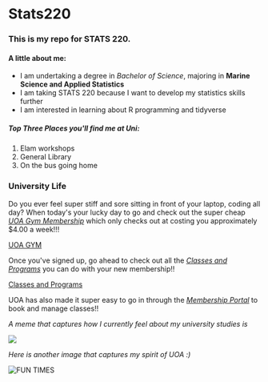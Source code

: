 # Stats220 

### This is my repo for STATS 220. 

#### **A little about me:**

- I am undertaking a degree in *Bachelor of Science*, majoring in **Marine Science and Applied Statistics**
- I am taking STATS 220 because I want to develop my statistics skills further
- I am interested in learning about R programming and tidyverse

##### **Top Three Places you'll find me at Uni:** 

1. Elam workshops
2. General Library
3. On the bus going home

### University Life  

Do you ever feel super stiff and sore sitting in front of your laptop, coding all day? When today's your lucky day to go and check out the super cheap [*UOA Gym Membership*](https://www.auckland.ac.nz/en/on-campus/facilities-and-services/sport-and-recreation/fitness/recreation-centre-memberships.html) which only checks out at costing you approximately $4.00 a week!!! 

[UOA GYM](https://www.auckland.ac.nz/en/on-campus/facilities-and-services/sport-and-recreation/fitness/recreation-centre-memberships.html) 

Once you've signed up, go ahead to check out all the [*Classes and Programs*](https://www.auckland.ac.nz/en/on-campus/facilities-and-services/sport-and-recreation/fitness/programmes-classes.html) you can do with your new membership!! 

[Classes and Programs](https://www.auckland.ac.nz/en/on-campus/facilities-and-services/sport-and-recreation/fitness/programmes-classes.html) 

UOA has also made it super easy to go in through the [*Membership Portal*](https://sportandrec.auckland.ac.nz/) to book and manage classes!!


_A meme that captures how I currently feel about my university studies is_ 

![](https://i.pinimg.com/originals/00/76/a6/0076a658f86973f34514efff46a40726.gif) 

_Here is another image that captures my spirit of UOA :)_ 

![FUN TIMES](https://media.tenor.com/fluAkiutEZYAAAAM/mike-wazowski-monsters-inc.gif)


